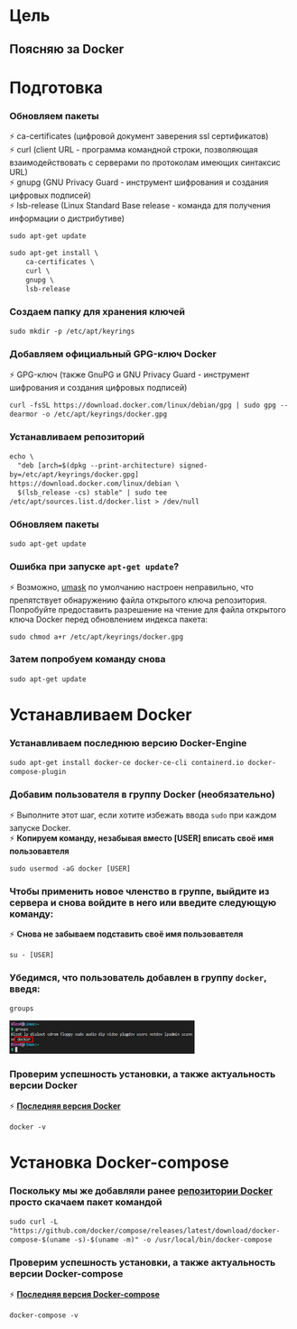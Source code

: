 # Цель
## Поясняю за Docker

# Подготовка

### Обновляем пакеты  
⚡ ca-certificates (цифровой документ заверения ssl сертификатов)  
⚡ curl (client URL - программа командной строки, позволяющая взаимодействовать с серверами по протоколам имеющих синтаксис URL)  
⚡ gnupg (GNU Privacy Guard - инструмент шифрования и создания цифровых подписей)  
⚡ lsb-release (Linux Standard Base release - команда для получения информации о дистрибутиве)  

```
sudo apt-get update
```

```
sudo apt-get install \
    ca-certificates \
    curl \
    gnupg \
    lsb-release
```

### Создаем папку для хранения ключей

```
sudo mkdir -p /etc/apt/keyrings
```

### Добавляем официальный GPG-ключ Docker  
⚡ GPG-ключ (также GnuPG и GNU Privacy Guard - инструмент шифрования и создания цифровых подписей)

```
curl -fsSL https://download.docker.com/linux/debian/gpg | sudo gpg --dearmor -o /etc/apt/keyrings/docker.gpg
```

### Устанавливаем репозиторий

```
echo \
  "deb [arch=$(dpkg --print-architecture) signed-by=/etc/apt/keyrings/docker.gpg] https://download.docker.com/linux/debian \
  $(lsb_release -cs) stable" | sudo tee /etc/apt/sources.list.d/docker.list > /dev/null
```

### Обновляем пакеты

```
sudo apt-get update
```

### Ошибка при запуске `apt-get update`?  
⚡ Возможно, [umask](https://en.wikipedia.org/wiki/Umask) по умолчанию настроен неправильно, что препятствует обнаружению файла открытого ключа репозитория. Попробуйте предоставить разрешение на чтение для файла открытого ключа Docker перед обновлением индекса пакета:

```
sudo chmod a+r /etc/apt/keyrings/docker.gpg
```

### Затем попробуем команду снова

```
sudo apt-get update
```

# Устанавливаем Docker

### Устанавливаем последнюю версию Docker-Engine

```
sudo apt-get install docker-ce docker-ce-cli containerd.io docker-compose-plugin
```

### Добавим пользователя в группу Docker (необязательно)  
⚡ Выполните этот шаг, если хотите избежать ввода `sudo` при каждом запуске Docker.  
⚡ **Копируем команду, незабывая вместо [USER] вписать своё имя пользовавтеля** 

```
sudo usermod -aG docker [USER]
```

### Чтобы применить новое членство в группе, выйдите из сервера и снова войдите в него или введите следующую команду:  
⚡ **Снова не забываем подставить своё имя пользовавтеля**

```
su - [USER]
```
### Убедимся, что пользователь добавлен в группу `docker`, введя:
```
groups
```
<img src="https://github.com/Z0DEN/images/blob/62307f633191d5b0a0e9dc9f52f23ddfbd292a06/Docker-installing/groups.png" width="65%" height="65%"/>

### Проверим успешность установки, а также актуальность версии Docker  
⚡ **[Последняя версия Docker](https://docs.docker.com/engine/release-notes/)**  

```
docker -v
``` 
# Установка Docker-compose
### Поскольку мы же добавляли ранее [репозитории Docker](#Создаем-папку-для-хранения-ключей) просто скачаем пакет командой

```
sudo curl -L "https://github.com/docker/compose/releases/latest/download/docker-compose-$(uname -s)-$(uname -m)" -o /usr/local/bin/docker-compose
```

### Проверим успешность установки, а также актуальность версии Docker-compose  
⚡ **[Последняя версия Docker-compose](https://docs.docker.com/compose/release-notes/)**

```
docker-compose -v
```
